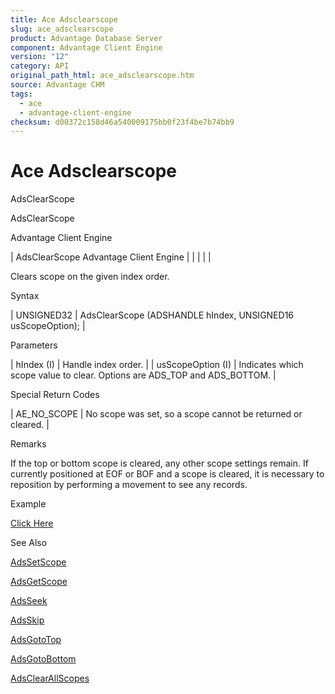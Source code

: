 ```yaml
---
title: Ace Adsclearscope
slug: ace_adsclearscope
product: Advantage Database Server
component: Advantage Client Engine
version: "12"
category: API
original_path_html: ace_adsclearscope.htm
source: Advantage CHM
tags:
  - ace
  - advantage-client-engine
checksum: d00372c158d46a540009175bb0f23f4be7b74bb9
---
```


# Ace Adsclearscope

AdsClearScope

AdsClearScope

Advantage Client Engine

| AdsClearScope  Advantage Client Engine |  |  |  |  |

Clears scope on the given index order.

Syntax

| UNSIGNED32 | AdsClearScope (ADSHANDLE hIndex,  UNSIGNED16 usScopeOption); |

Parameters

| hIndex (I) | Handle index order. |
| usScopeOption (I) | Indicates which scope value to clear. Options are ADS\_TOP and ADS\_BOTTOM. |

Special Return Codes

| AE\_NO\_SCOPE | No scope was set, so a scope cannot be returned or cleared. |

Remarks

If the top or bottom scope is cleared, any other scope settings remain. If currently positioned at EOF or BOF and a scope is cleared, it is necessary to reposition by performing a movement to see any records.

Example

[Click Here](ace_examples.md#adsclearscopeexample)

See Also

[AdsSetScope](ace_adssetscope.md)

[AdsGetScope](ace_adsgetscope.md)

[AdsSeek](ace_adsseek.md)

[AdsSkip](ace_adsskip.md)

[AdsGotoTop](ace_adsgototop.md)

[AdsGotoBottom](ace_adsgotobottom.md)

[AdsClearAllScopes](ace_adsclearallscopes.md)
